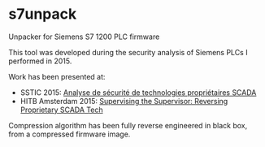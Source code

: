 # s7unpack

Unpacker for Siemens S7 1200 PLC firmware

This tool was developed during the security analysis of Siemens PLCs I performed in 2015.

Work has been presented at:

- SSTIC 2015: [Analyse de sécurité de technologies propriétaires SCADA](https://www.sstic.org/2015/presentation/analyse_de_scurite_de_technologies_propritaires_scada/)
- HITB Amsterdam 2015: [Supervising the Supervisor: Reversing Proprietary SCADA Tech](https://conference.hitb.org/hitbsecconf2015ams/sessions/reversing-proprietary-scada-tech/)

Compression algorithm has been fully reverse engineered in black box, from a compressed firmware image.
